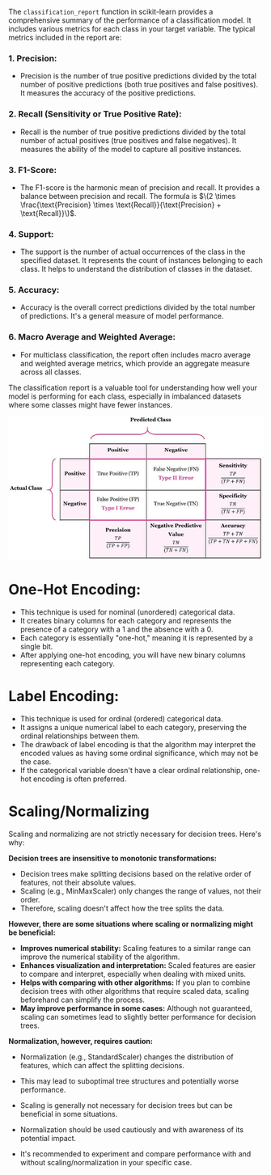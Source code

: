 The `classification_report` function in scikit-learn provides a comprehensive summary of the performance of a classification model. It includes various metrics for each class in your target variable. The typical metrics included in the report are:

### 1. Precision:
   - Precision is the number of true positive predictions divided by the total number of positive predictions (both true positives and false positives). It measures the accuracy of the positive predictions.

### 2. Recall (Sensitivity or True Positive Rate):
   - Recall is the number of true positive predictions divided by the total number of actual positives (true positives and false negatives). It measures the ability of the model to capture all positive instances.

### 3. F1-Score:
   - The F1-score is the harmonic mean of precision and recall. It provides a balance between precision and recall. The formula is $\(2 \times \frac{\text{Precision} \times \text{Recall}}{\text{Precision} + \text{Recall}}\)$.

### 4. Support:
   - The support is the number of actual occurrences of the class in the specified dataset. It represents the count of instances belonging to each class. It helps to understand the distribution of classes in the dataset.

### 5. Accuracy:
   - Accuracy is the overall correct predictions divided by the total number of predictions. It's a general measure of model performance.

### 6. Macro Average and Weighted Average:
   - For multiclass classification, the report often includes macro average and weighted average metrics, which provide an aggregate measure across all classes.

The classification report is a valuable tool for understanding how well your model is performing for each class, especially in imbalanced datasets where some classes might have fewer instances.

![Alt Text](../images/classification_report.jpg)

# One-Hot Encoding:
- This technique is used for nominal (unordered) categorical data.
- It creates binary columns for each category and represents the presence of a category with a 1 and the absence with a 0.
- Each category is essentially "one-hot," meaning it is represented by a single bit.
- After applying one-hot encoding, you will have new binary columns representing each category.

# Label Encoding:
- This technique is used for ordinal (ordered) categorical data.
- It assigns a unique numerical label to each category, preserving the ordinal relationships between them.
- The drawback of label encoding is that the algorithm may interpret the encoded values as having some ordinal significance, which may not be the case.
- If the categorical variable doesn't have a clear ordinal relationship, one-hot encoding is often preferred.


# Scaling/Normalizing

Scaling and normalizing are not strictly necessary for decision trees. Here's why:

**Decision trees are insensitive to monotonic transformations:**

* Decision trees make splitting decisions based on the relative order of features, not their absolute values.
* Scaling (e.g., MinMaxScaler) only changes the range of values, not their order.
* Therefore, scaling doesn't affect how the tree splits the data.

**However, there are some situations where scaling or normalizing might be beneficial:**

* **Improves numerical stability:** Scaling features to a similar range can improve the numerical stability of the algorithm.
* **Enhances visualization and interpretation:** Scaled features are easier to compare and interpret, especially when dealing with mixed units.
* **Helps with comparing with other algorithms:** If you plan to combine decision trees with other algorithms that require scaled data, scaling beforehand can simplify the process.
* **May improve performance in some cases:** Although not guaranteed, scaling can sometimes lead to slightly better performance for decision trees.

**Normalization, however, requires caution:**

* Normalization (e.g., StandardScaler) changes the distribution of features, which can affect the splitting decisions.
* This may lead to suboptimal tree structures and potentially worse performance.


* Scaling is generally not necessary for decision trees but can be beneficial in some situations.
* Normalization should be used cautiously and with awareness of its potential impact.
* It's recommended to experiment and compare performance with and without scaling/normalization in your specific case.

